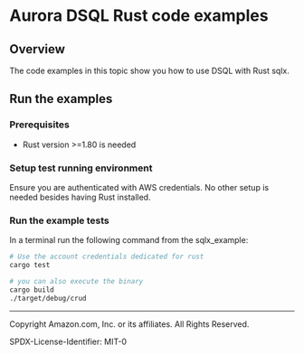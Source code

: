 # Aurora DSQL Rust code examples

## Overview

The code examples in this topic show you how to use DSQL with Rust sqlx.

## Run the examples

### Prerequisites

* Rust version >=1.80 is needed

### Setup test running environment 

Ensure you are authenticated with AWS credentials. No other setup is needed besides having Rust installed.

### Run the example tests

In a terminal run the following command from the sqlx_example:
```sh
# Use the account credentials dedicated for rust
cargo test

# you can also execute the binary
cargo build
./target/debug/crud
```

---

Copyright Amazon.com, Inc. or its affiliates. All Rights Reserved.

SPDX-License-Identifier: MIT-0
